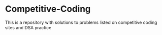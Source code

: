 # Competitive-Coding
This is a repository with solutions to problems listed on competitive coding sites and DSA practice

